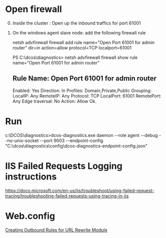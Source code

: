 


# Open firewall

0. Inside the cluster : Open up the inbound traffics for port 61001
1. On the windows agent slave node: add the following firewall rule

      netsh advfirewall firewall add rule name="Open Port 61001 for admin router" dir=in action=allow protocol=TCP localport=61001

      PS C:\dcos\diagnostics> netsh advfirewall firewall show rule name="Open Port 61001 for admin router"

      Rule Name:                            Open Port 61001 for admin router
      ----------------------------------------------------------------------
      Enabled:                              Yes
      Direction:                            In
      Profiles:                             Domain,Private,Public
      Grouping:
      LocalIP:                              Any
      RemoteIP:                             Any
      Protocol:                             TCP
      LocalPort:                            61001
      RemotePort:                           Any
      Edge traversal:                       No
      Action:                               Allow
      Ok.



# Run
c:\DCOS\diagnostics>dcos-diagnostics.exe daemon --role agent --debug --no-unix-socket --port 9003 --endpoint-config "C:\dcos\diagnostics\config\dcos-diagnostics-endpoint-config.json"



# IIS Failed Requests Logging instructions

https://docs.microsoft.com/en-us/iis/troubleshoot/using-failed-request-tracing/troubleshooting-failed-requests-using-tracing-in-iis

# Web.config

[Creating Outbound Rules for URL Rewrite Module](https://docs.microsoft.com/en-us/iis/extensions/url-rewrite-module/creating-outbound-rules-for-url-rewrite-module)

